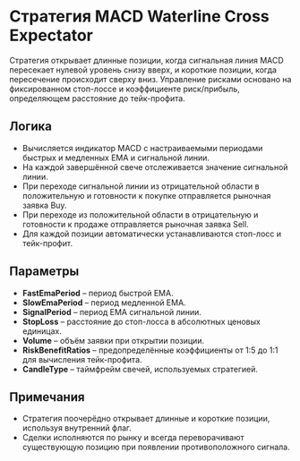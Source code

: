 # Стратегия MACD Waterline Cross Expectator

Стратегия открывает длинные позиции, когда сигнальная линия MACD пересекает нулевой уровень снизу вверх, и короткие позиции, когда пересечение происходит сверху вниз. Управление рисками основано на фиксированном стоп-лоссе и коэффициенте риск/прибыль, определяющем расстояние до тейк-профита.

## Логика
- Вычисляется индикатор MACD с настраиваемыми периодами быстрых и медленных EMA и сигнальной линии.
- На каждой завершённой свече отслеживается значение сигнальной линии.
- При переходе сигнальной линии из отрицательной области в положительную и готовности к покупке отправляется рыночная заявка Buy.
- При переходе из положительной области в отрицательную и готовности к продаже отправляется рыночная заявка Sell.
- Для каждой позиции автоматически устанавливаются стоп-лосс и тейк-профит.

## Параметры
- **FastEmaPeriod** – период быстрой EMA.
- **SlowEmaPeriod** – период медленной EMA.
- **SignalPeriod** – период EMA сигнальной линии.
- **StopLoss** – расстояние до стоп-лосса в абсолютных ценовых единицах.
- **Volume** – объём заявки при открытии позиции.
- **RiskBenefitRatios** – предопределённые коэффициенты от 1:5 до 1:1 для вычисления тейк-профита.
- **CandleType** – таймфрейм свечей, используемых стратегией.

## Примечания
- Стратегия поочерёдно открывает длинные и короткие позиции, используя внутренний флаг.
- Сделки исполняются по рынку и всегда переворачивают существующую позицию при появлении противоположного сигнала.
